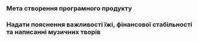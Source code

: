 ### Мета створення програмного продукту

### Надати пояснення важливості їжі, фінансової стабільності та написанні музичних творів
